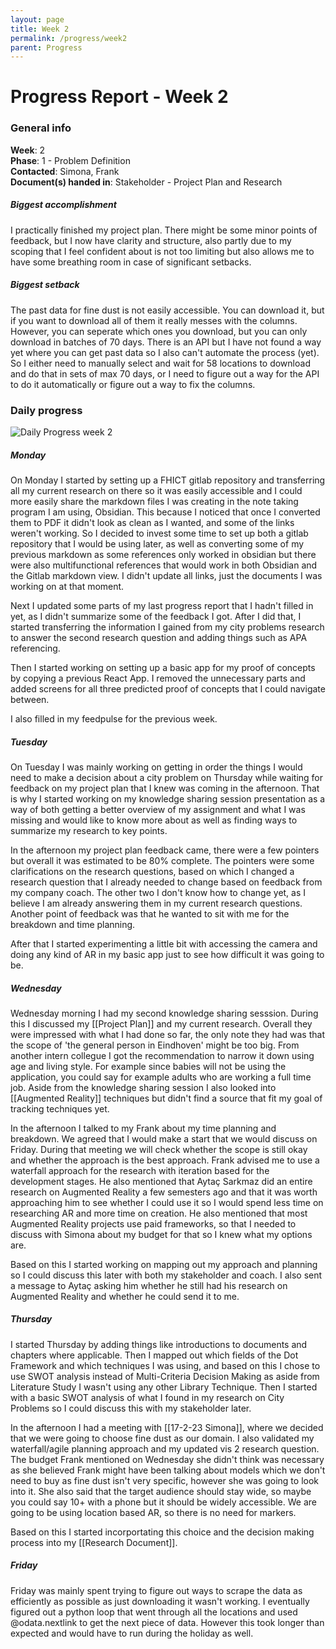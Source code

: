 ```yaml
---
layout: page
title: Week 2
permalink: /progress/week2
parent: Progress
---
```

# Progress Report - Week 2

### General info
**Week**: 2  
**Phase**: 1 - Problem Definition  
**Contacted**: Simona, Frank  
**Document(s) handed in**: Stakeholder - Project Plan and Research  

##### Biggest accomplishment
I practically finished my project plan. There might be some minor points of feedback, but I now have clarity and structure, also partly due to my scoping that I feel confident about is not too limiting but also allows me to have some breathing room in case of significant setbacks.

##### Biggest setback
The past data for fine dust is not easily accessible. You can download it, but if you want to download all of them it really messes with the columns. However, you can seperate which ones you download, but you can only download in batches of 70 days. There is an API but I have not found a way yet where you can get past data so  I also can't automate the process (yet). So I either need to manually select and wait for 58 locations to download and do that in sets of max 70 days, or I need to figure out a way for the API to do it automatically or figure out a way to fix the columns.

### Daily progress
![Daily Progress week 2](Week2-progress.png)

##### Monday
On Monday I started by setting up a FHICT gitlab repository and transferring all my current research on there so it was easily accessible and I could more easily share the markdown files I was creating in the note taking program I am using, Obsidian. This because I noticed that once I converted them to PDF it didn't look as clean as I wanted, and some of the links weren't working. So I decided to invest some time to set up both a gitlab repository that I would be using later, as well as converting some of my previous markdown as some references only worked in obsidian but there were also multifunctional references that would work in both Obsidian and the Gitlab markdown view. I didn't update all links, just the documents I was working on at that moment.

Next I updated some parts of my last progress report that I hadn't filled in yet, as I didn't summarize some of the feedback I got. After I did that, I started transferring the information I gained from my city problems research to answer the second research question and adding things such as APA referencing.

Then I started working on setting up a basic app for my proof of concepts by copying a previous React App. I removed the unnecessary parts and added screens for all three predicted proof of concepts that I could navigate between.

I also filled in my feedpulse for the previous week.


##### Tuesday
On Tuesday I was mainly working on getting in order the things I would need to make a decision about a city problem on Thursday while waiting for feedback on my project plan that I knew was coming in the afternoon. That is why I started working on my knowledge sharing session presentation as a way of both getting a better overview of my assignment and what I was missing and would like to know more about as well as finding ways to summarize my research to key points.

In the afternoon my project plan feedback came, there were a few pointers but overall it was estimated to be 80% complete. The pointers were some clarifications on the research questions, based on which I changed a research question that I already needed to change based on feedback from my company coach. The other two I don't know how to change yet, as I believe I am already answering them in my current research questions. Another point of feedback was that he wanted to sit with me for the breakdown and time planning.

After that I started experimenting a little bit with accessing the camera and doing any kind of AR in my basic app just to see how difficult it was going to be. 

##### Wednesday
Wednesday morning I had my second knowledge sharing sesssion. During this I discussed my [[Project Plan]] and my current research. Overall they were impressed with what I had done so far, the only note they had was that the scope of 'the general person in Eindhoven' might be too big. From another intern collegue I got the recommendation to narrow it down using age and living style. For example since babies will not be using the application, you could say for example adults who are working a full time job. Aside from the knowledge sharing session I also looked into [[Augmented Reality]] techniques but didn't find a source that fit my goal of tracking techniques yet.

In the afternoon I talked to my Frank about my time planning and breakdown. We agreed that I would make a start that we would discuss on Friday. During that meeting we will check whether the scope is still okay and whether the approach is the best approach. Frank advised me to use a waterfall approach for the research with iteration based for the development stages. He also mentioned that Aytaç Sarkmaz did an entire research on Augmented Reality a few semesters ago and that it was worth approaching him to see whether I could use it so I would spend less time on researching AR and more time on creation. He also mentioned that most Augmented Reality projects use paid frameworks, so that I needed to discuss with Simona about my budget for that so I knew what my options are.

Based on this I started working on mapping out my approach and planning so I could discuss this later with both my stakeholder and coach. I also sent a message to Aytaç asking him whether he still had his research on Augmented Reality and whether he could send it to me.

##### Thursday
I started Thursday by adding things like introductions to documents and chapters where applicable. Then I mapped out which fields of the Dot Framework and which techniques I was using, and based on this I chose to use SWOT analysis instead of Multi-Criteria Decision Making  as aside from Literature Study I wasn't using any other Library Technique. Then I started with a basic SWOT analysis of what I found in my research on City Problems so I could discuss this with my stakeholder later. 

In the afternoon I had a meeting with [[17-2-23 Simona]], where we decided that we were going to choose fine dust as our domain. I also validated my waterfall/agile planning approach and my updated vis 2 research question. The budget Frank mentioned on Wednesday she didn't think was necessary as she believed Frank might have been talking about models which we don't need to buy as fine dust isn't very specific, however she was going to look into it. She also said that the target audience should stay wide, so maybe you could say 10+ with a phone but it should be widely accessible. We are going to be using location based AR, so there is no need for markers.

Based on this I started incorportating this choice and the decision making process into my [[Research Document]].

##### Friday
Friday was mainly spent trying to figure out ways to scrape the data as efficiently as possible as just downloading it wasn't working. I eventually figured out a python loop that went through all the locations and used @odata.nextlink to get the next piece of data. However this took longer than expected and would have to run during the holiday as well.
